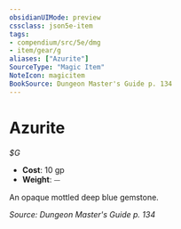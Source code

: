 ```yaml
---
obsidianUIMode: preview
cssclass: json5e-item
tags:
- compendium/src/5e/dmg
- item/gear/g
aliases: ["Azurite"]
SourceType: "Magic Item"
NoteIcon: magicitem
BookSource: Dungeon Master's Guide p. 134
---
```

# Azurite
*$G*  

- **Cost**: 10 gp
- **Weight**: ⏤

An opaque mottled deep blue gemstone.

*Source: Dungeon Master's Guide p. 134*